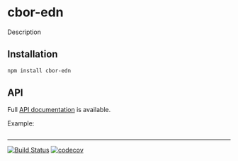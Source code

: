 # cbor-edn

Description

## Installation

```sh
npm install cbor-edn
```

## API

Full [API documentation](http://hildjj.github.io/cbor-edn/) is available.

Example:

```js
```

---
[![Build Status](https://github.com/hildjj/cbor-edn/workflows/Tests/badge.svg)](https://github.com/hildjj/cbor-edn/actions?query=workflow%3ATests)
[![codecov](https://codecov.io/gh/hildjj/cbor-edn/branch/main/graph/badge.svg?token=N7B7YLIDM4)](https://codecov.io/gh/hildjj/cbor-edn)
